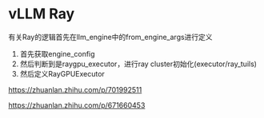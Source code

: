 # vLLM Ray

有关Ray的逻辑首先在llm_engine中的from_engine_args进行定义

1. 首先获取engine_config
2. 然后判断到是raygpu_executor，进行ray cluster初始化(executor/ray_tuils)
3. 然后定义RayGPUExecutor

https://zhuanlan.zhihu.com/p/701992511

https://zhuanlan.zhihu.com/p/671660453